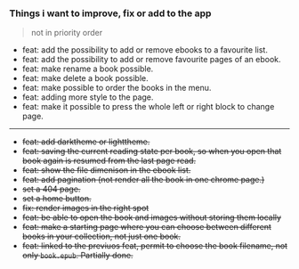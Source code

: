 ### Things i want to improve, fix or add to the app  
> not in priority order  
  
- feat: add the possibility to add or remove ebooks to a favourite list.  
- feat: add the possibility to add or remove favourite pages of an ebook.  
- feat: make rename a book possible.  
- feat: make delete a book possible.  
- feat: make possible to order the books in the menu.  
- feat: adding more style to the page.  
- feat: make it possible to press the whole left or right block to change page.
___


- ~~feat: add darktheme or lighttheme.~~
- ~~feat: saving the current reading state per book, so when you open that book again is resumed from the last page read.~~ 
- ~~feat: show the file dimenison in the ebook list.~~
- ~~feat: add pagination (not render all the book in one chrome page.)~~
- ~~set a 404 page.~~
- ~~set a home button.~~
- ~~fix: render images in the right spot~~
- ~~feat: be able to open the book and images without storing them locally~~
- ~~feat: make a starting page where you can choose between different books in your collection, not just one book.~~
- ~~feat: linked to the previuos feat, permit to choose the book filename, not only `book.epub`. Partially done.~~  
